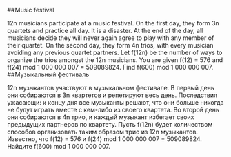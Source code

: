 ##Music festival

12n musicians participate at a music festival. On the first day, they form 3n quartets and practice all day.
It is a disaster. At the end of the day, all musicians decide they will never again agree to play with any member of their quartet.
On the second day, they form 4n trios, with every musician avoiding any previous quartet partners.
Let f(12n) be the number of ways to organize the trios amongst the 12n musicians.
You are given f(12) = 576 and f(24) mod 1 000 000 007 = 509089824.
Find f(600) mod 1 000 000 007.
##Музыкальный фестиваль

12n музыкантов участвуют в музыкальном фестивале. В первый день они собираются в 3n квартетов и репетируют весь день.
Последствия ужасающи: к концу дня все музыканты решают, что они больше никогда не будут играть вместе с кем-либо из своего квартета.
Во второй день они собираются в 4n трио, и каждый музыкант избегает своих предыдущих партнеров по квартету.
Пусть f(12n) будет количеством способов организовать таким образом трио из 12n музыкантов.
Известно, что f(12) = 576 и f(24) mod 1 000 000 007 = 509089824.
Найдите f(600) mod 1 000 000 007.
